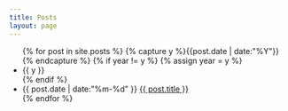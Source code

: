 ```yaml
---
title: Posts
layout: page
---
```


<ul class="listing">
{% for post in site.posts %}
  {% capture y %}{{post.date | date:"%Y"}}{% endcapture %}
  {% if year != y %}
    {% assign year = y %}
    <li class="listing-seperator"><span class="listing-logo"></span>{{ y }}</li>
  {% endif %}
  <li class="listing-item">
    <time datetime="{{ post.date | date:"%m-%d" }}">{{ post.date | date:"%m-%d" }}</time>
    <a href="{{ post.url }}" title="{{ post.title }}" class="listing-item-a">{{ post.title }}</a>
  </li>
{% endfor %}
</ul>

